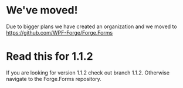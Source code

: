 # We've moved!
Due to bigger plans we have created an organization and we moved to https://github.com/WPF-Forge/Forge.Forms

# Read this for 1.1.2
If you are looking for version 1.1.2 check out branch 1.1.2. Otherwise navigate to the Forge.Forms repository.
